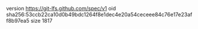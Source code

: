 version https://git-lfs.github.com/spec/v1
oid sha256:53ccb22ca10d0b49bdc1264f8e1dec4e20a54ceceee84c76e17e23aff8b97ea5
size 1817
